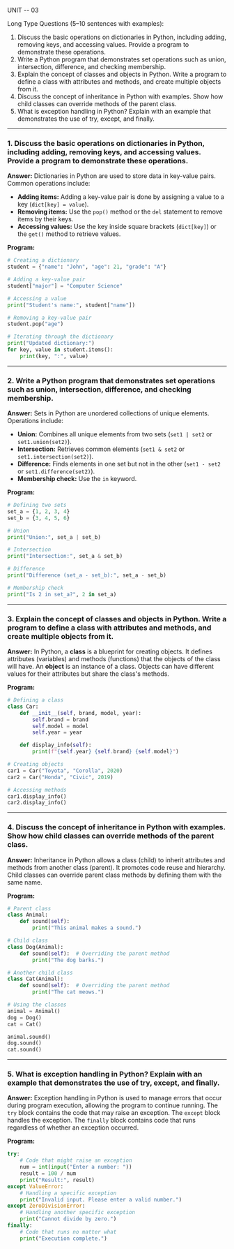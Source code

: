 UNIT -- 03


Long Type Questions (5–10 sentences with examples):
1.	Discuss the basic operations on dictionaries in Python, including adding, removing keys, and accessing values. Provide a program to demonstrate these operations.
2.	Write a Python program that demonstrates set operations such as union, intersection, difference, and checking membership.
3.	Explain the concept of classes and objects in Python. Write a program to define a class with attributes and methods, and create multiple objects from it.
4.	Discuss the concept of inheritance in Python with examples. Show how child classes can override methods of the parent class.
5.	What is exception handling in Python? Explain with an example that demonstrates the use of try, except, and finally.

-------------------

### 1. Discuss the basic operations on dictionaries in Python, including adding, removing keys, and accessing values. Provide a program to demonstrate these operations.

**Answer:**
Dictionaries in Python are used to store data in key-value pairs. Common operations include:
- **Adding items:** Adding a key-value pair is done by assigning a value to a key (`dict[key] = value`).
- **Removing items:** Use the `pop()` method or the `del` statement to remove items by their keys.
- **Accessing values:** Use the key inside square brackets (`dict[key]`) or the `get()` method to retrieve values.

**Program:**
```python
# Creating a dictionary
student = {"name": "John", "age": 21, "grade": "A"}

# Adding a key-value pair
student["major"] = "Computer Science"

# Accessing a value
print("Student's name:", student["name"])

# Removing a key-value pair
student.pop("age")

# Iterating through the dictionary
print("Updated dictionary:")
for key, value in student.items():
    print(key, ":", value)
```

---

### 2. Write a Python program that demonstrates set operations such as union, intersection, difference, and checking membership.

**Answer:**
Sets in Python are unordered collections of unique elements. Operations include:
- **Union:** Combines all unique elements from two sets (`set1 | set2` or `set1.union(set2)`).
- **Intersection:** Retrieves common elements (`set1 & set2` or `set1.intersection(set2)`).
- **Difference:** Finds elements in one set but not in the other (`set1 - set2` or `set1.difference(set2)`).
- **Membership check:** Use the `in` keyword.

**Program:**
```python
# Defining two sets
set_a = {1, 2, 3, 4}
set_b = {3, 4, 5, 6}

# Union
print("Union:", set_a | set_b)

# Intersection
print("Intersection:", set_a & set_b)

# Difference
print("Difference (set_a - set_b):", set_a - set_b)

# Membership check
print("Is 2 in set_a?", 2 in set_a)
```

---

### 3. Explain the concept of classes and objects in Python. Write a program to define a class with attributes and methods, and create multiple objects from it.

**Answer:**
In Python, a **class** is a blueprint for creating objects. It defines attributes (variables) and methods (functions) that the objects of the class will have. An **object** is an instance of a class. Objects can have different values for their attributes but share the class's methods.

**Program:**
```python
# Defining a class
class Car:
    def __init__(self, brand, model, year):
        self.brand = brand
        self.model = model
        self.year = year

    def display_info(self):
        print(f"{self.year} {self.brand} {self.model}")

# Creating objects
car1 = Car("Toyota", "Corolla", 2020)
car2 = Car("Honda", "Civic", 2019)

# Accessing methods
car1.display_info()
car2.display_info()
```

---

### 4. Discuss the concept of inheritance in Python with examples. Show how child classes can override methods of the parent class.

**Answer:**
Inheritance in Python allows a class (child) to inherit attributes and methods from another class (parent). It promotes code reuse and hierarchy. Child classes can override parent class methods by defining them with the same name.

**Program:**
```python
# Parent class
class Animal:
    def sound(self):
        print("This animal makes a sound.")

# Child class
class Dog(Animal):
    def sound(self):  # Overriding the parent method
        print("The dog barks.")

# Another child class
class Cat(Animal):
    def sound(self):  # Overriding the parent method
        print("The cat meows.")

# Using the classes
animal = Animal()
dog = Dog()
cat = Cat()

animal.sound()
dog.sound()
cat.sound()
```

---

### 5. What is exception handling in Python? Explain with an example that demonstrates the use of try, except, and finally.

**Answer:**
Exception handling in Python is used to manage errors that occur during program execution, allowing the program to continue running. The `try` block contains the code that may raise an exception. The `except` block handles the exception. The `finally` block contains code that runs regardless of whether an exception occurred.

**Program:**
```python
try:
    # Code that might raise an exception
    num = int(input("Enter a number: "))
    result = 100 / num
    print("Result:", result)
except ValueError:
    # Handling a specific exception
    print("Invalid input. Please enter a valid number.")
except ZeroDivisionError:
    # Handling another specific exception
    print("Cannot divide by zero.")
finally:
    # Code that runs no matter what
    print("Execution complete.")
```
